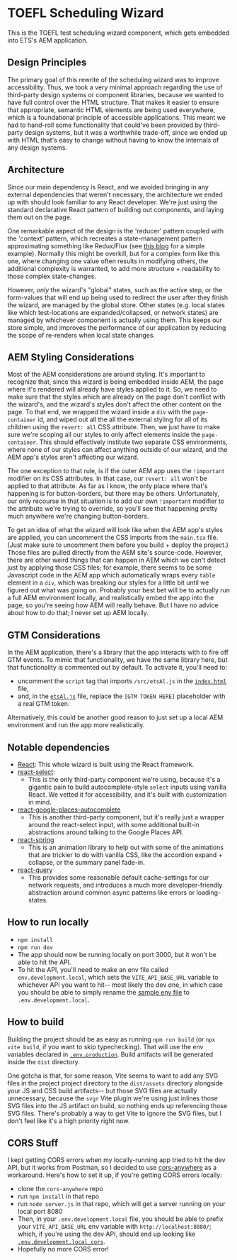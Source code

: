# TOEFL Scheduling Wizard

This is the TOEFL test scheduling wizard component, which gets embedded into ETS's AEM application.

## Design Principles

The primary goal of this rewrite of the scheduling wizard was to improve accessibility. Thus, we took a very minimal approach regarding the use of third-party design systems or component libraries, because we wanted to have full control over the HTML structure. That makes it easier to ensure that appropriate, semantic HTML elements are being used everywhere, which is a foundational principle of accessible applications. This meant we had to hand-roll some functionality that could've been provided by third-party design systems, but it was a worthwhile trade-off, since we ended up with HTML that's easy to change without having to know the internals of any design systems.

## Architecture

Since our main dependency is React, and we avoided bringing in any external dependencies that weren't necessary, the architecture we ended up with should look familiar to any React developer. We're just using the standard declarative React pattern of building out components, and laying them out on the page.

One remarkable aspect of the design is the 'reducer' pattern coupled with the 'context' pattern, which recreates a state-management pattern approximating something like Redux/Flux (see [this blog](https://kentcdodds.com/blog/how-to-use-react-context-effectively) for a simple example). Normally this might be overkill, but for a complex form like this one, where changing one value often results in modifying others, the additional complexity is warranted, to add more structure + readability to those complex state-changes.

However, _only_ the wizard's "global" states, such as the active step, or the form-values that will end up being used to redirect the user after they finish the wizard, are managed by the global store. Other states (e.g. local states like which test-locations are expanded/collapsed, or network states) are managed by whichever component is actually using them. This keeps our store simple, and improves the performance of our application by reducing the scope of re-renders when local state changes.

## AEM Styling Considerations

Most of the AEM considerations are around styling. It's important to recognize that, since this wizard is being embedded inside AEM, the page where it's rendered will already have styles applied to it. So, we need to make sure that the styles which are already on the page don't conflict with the wizard's, and the wizard's styles don't affect the other content on the page. To that end, we wrapped the wizard inside a `div` with the `page-container` id, and wiped out all the all the external styling for all of its children using the `revert: all` CSS attribute. Then, we just have to make sure we're scoping all our styles to only affect elements inside the `page-container`. This should effectively institute two separate CSS environments, where none of our styles can affect anything outside of our wizard, and the AEM app's styles aren't affecting our wizard.

The one exception to that rule, is if the outer AEM app uses the `!important` modifier on its CSS attributes. In that case, our `revert: all` won't be applied to that attribute. As far as I know, the only place where that's happening is for button-borders, but there may be others. Unfortunately, our only recourse in that situation is to add our own `!important` modifier to the attribute we're trying to override, so you'll see that happening pretty much anywhere we're changing button-borders.

To get an idea of what the wizard will look like when the AEM app's styles are applied, you can uncomment the CSS imports from the `main.tsx` file. (Just make sure to uncomment them before you build + deploy the project.) Those files are pulled directly from the AEM site's source-code. However, there are other weird things that can happen in AEM which we can't detect just by applying those CSS files; for example, there seems to be some Javascript code in the AEM app which automatically wraps every `table` element in a `div`, which was breaking our styles for a little bit until we figured out what was going on. Probably your best bet will be to actually run a full AEM environment locally, and realistically embed the app into the page, so you're seeing how AEM will really behave. But I have no advice about how to do that; I never set up AEM locally.

## GTM Considerations

In the AEM application, there's a library that the app interacts with to fire off GTM events. To mimic that functionality, we have the same library here, but that functionality is commented out by default. To activate it, you'll need to:

- uncomment the `script` tag that imports `/src/etsAl.js` in the [`index.html`](index.html) file,
- and, in the [`etsAl.js`](src/etsAl.js) file, replace the `[GTM TOKEN HERE]` placeholder with a real GTM token.

Alternatively, this could be another good reason to just set up a local AEM environment and run the app more realistically.

## Notable dependencies

- [React](https://react.dev/): This whole wizard is built using the React framework.
- [react-select](https://react-select.com/home):
  - This is the only third-party component we're using, because it's a gigantic pain to build autocomplete-style `select` inputs using vanilla React. We vetted it for accessibility, and it's built with customization in mind.
- [react-google-places-autocomplete](https://tintef.github.io/react-google-places-autocomplete/)
  - This is another third-party component, but it's really just a wrapper around the react-select input, with some additional built-in abstractions around talking to the Google Places API.
- [react-spring](https://www.react-spring.dev/)
  - This is an animation library to help out with some of the animations that are trickier to do with vanilla CSS, like the accordion expand + collapse, or the summary panel fade-in.
- [react-query](https://tanstack.com/query/latest/)
  - This provides some reasonable default cache-settings for our network requests, and introduces a much more developer-friendly abstraction around common async patterns like errors or loading-states.

## How to run locally

- `npm install`
- `npm run dev`
- The app should now be running locally on port 3000, but it won't be able to hit the API.
- To hit the API, you'll need to make an env file called `env.development.local`, which sets the `VITE_API_BASE_URL` variable to whichever API you want to hit-- most likely the dev one, in which case you should be able to simply rename the [sample env file](.env.development.local_sample) to `.env.development.local`.

## How to build

Building the project should be as easy as running `npm run build` (or `npx vite build`, if you want to skip typechecking). That will use the env variables declared in [`.env.production`](.env.production). Build artifacts will be generated inside the `dist` directory.

One gotcha is that, for some reason, Vite seems to want to add any SVG files in the project project directory to the `dist/assets` directory alongside your JS and CSS build artifacts-- but those SVG files are actually unnecessary, because the `svgr` Vite plugin we're using just inlines those SVG files into the JS artifact on build, so nothing ends up referencing those SVG files. There's probably a way to get Vite to ignore the SVG files, but I don't feel like it's a high priority right now.

## CORS Stuff

I kept getting CORS errors when my locally-running app tried to hit the dev API, but it works from Postman, so I decided to use [cors-anywhere](https://github.com/Rob--W/cors-anywhere) as a workaround. Here's how to set it up, if you're getting CORS errors locally:

- clone the `cors-anywhere` repo
- run `npm install` in that repo
- run `node server.js` in that repo, which will get a server running on your local port 8080
- Then, in your `.env.development.local` file, you should be able to prefix your `VITE_API_BASE_URL` env variable with `http://localhost:8080/`; which, if you're using the dev API, should end up looking like [`.env.development.local_cors`](.env.development.local_cors).
- Hopefully no more CORS error!
